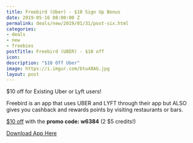 ```yaml
---
title: Freebird (Uber) - $10 Sign Up Bonus
date: 2019-05-16 08:00:00 Z
permalink: deals/new/2019/01/31/post-six.html
categories:
- deals
- new
- freebies
postTitle: Freebird (UBER) - $10 off
icon: 
description: "$10 Off Uber"
image: https://i.imgur.com/btu48AG.jpg
layout: post
---
```


$10 off for Existing Uber or Lyft users!

Freebird is an app that uses UBER and LYFT through their app but ALSO gives you cashback and rewards points by visiting restaurants or bars.

[$10 off](https://my.fbird.co/ihjn0yPJqS) with the **promo code: w6384** (2 $5 credits!)


[Download App Here](https://my.fbird.co/ihjn0yPJqS)